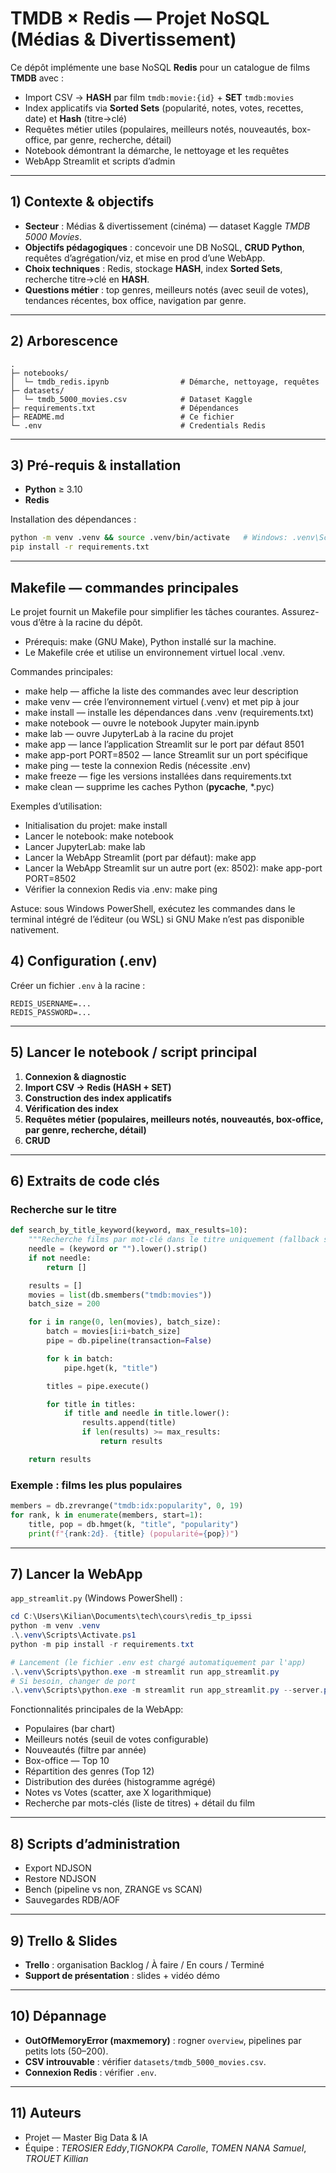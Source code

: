 # TMDB × Redis — Projet NoSQL (Médias & Divertissement)

Ce dépôt implémente une base NoSQL **Redis** pour un catalogue de films **TMDB** avec :
- Import CSV → **HASH** par film `tmdb:movie:{id}` + **SET** `tmdb:movies`
- Index applicatifs via **Sorted Sets** (popularité, notes, votes, recettes, date) et **Hash** (titre→clé)
- Requêtes métier utiles (populaires, meilleurs notés, nouveautés, box-office, par genre, recherche, détail)
- Notebook démontrant la démarche, le nettoyage et les requêtes
- WebApp Streamlit et scripts d’admin

---

## 1) Contexte & objectifs

- **Secteur** : Médias & divertissement (cinéma) — dataset Kaggle *TMDB 5000 Movies*.
- **Objectifs pédagogiques** : concevoir une DB NoSQL, **CRUD Python**, requêtes d’agrégation/viz, et mise en prod d’une WebApp.
- **Choix techniques** : Redis, stockage **HASH**, index **Sorted Sets**, recherche titre→clé en **HASH**.
- **Questions métier** : top genres, meilleurs notés (avec seuil de votes), tendances récentes, box office, navigation par genre.

---

## 2) Arborescence

```
.
├─ notebooks/
│  └─ tmdb_redis.ipynb                # Démarche, nettoyage, requêtes
├─ datasets/
│  └─ tmdb_5000_movies.csv            # Dataset Kaggle
├─ requirements.txt                   # Dépendances
├─ README.md                          # Ce fichier
└─ .env                               # Credentials Redis
```

---

## 3) Pré-requis & installation

- **Python** ≥ 3.10
- **Redis**

Installation des dépendances :
```bash
python -m venv .venv && source .venv/bin/activate   # Windows: .venv\Scripts\activate
pip install -r requirements.txt
```

---

## Makefile — commandes principales

Le projet fournit un Makefile pour simplifier les tâches courantes. Assurez-vous d’être à la racine du dépôt.

- Prérequis: make (GNU Make), Python installé sur la machine.
- Le Makefile crée et utilise un environnement virtuel local .venv.

Commandes principales:
- make help — affiche la liste des commandes avec leur description
- make venv — crée l’environnement virtuel (.venv) et met pip à jour
- make install — installe les dépendances dans .venv (requirements.txt)
- make notebook — ouvre le notebook Jupyter main.ipynb
- make lab — ouvre JupyterLab à la racine du projet
- make app — lance l’application Streamlit sur le port par défaut 8501
- make app-port PORT=8502 — lance Streamlit sur un port spécifique
- make ping — teste la connexion Redis (nécessite .env)
- make freeze — fige les versions installées dans requirements.txt
- make clean — supprime les caches Python (__pycache__, *.pyc)

Exemples d’utilisation:
- Initialisation du projet:
  make install
- Lancer le notebook:
  make notebook
- Lancer JupyterLab:
  make lab
- Lancer la WebApp Streamlit (port par défaut):
  make app
- Lancer la WebApp Streamlit sur un autre port (ex: 8502):
  make app-port PORT=8502
- Vérifier la connexion Redis via .env:
  make ping

Astuce: sous Windows PowerShell, exécutez les commandes dans le terminal intégré de l’éditeur (ou WSL) si GNU Make n’est pas disponible nativement.

## 4) Configuration (.env)

Créer un fichier `.env` à la racine :
```env
REDIS_USERNAME=...
REDIS_PASSWORD=...
```

---

## 5) Lancer le notebook / script principal

1. **Connexion & diagnostic**
2. **Import CSV → Redis (HASH + SET)**
3. **Construction des index applicatifs**
4. **Vérification des index**
5. **Requêtes métier (populaires, meilleurs notés, nouveautés, box-office, par genre, recherche, détail)**
6. **CRUD**

---

## 6) Extraits de code clés

### Recherche sur le titre
```python
def search_by_title_keyword(keyword, max_results=10):
    """Recherche films par mot-clé dans le titre uniquement (fallback sans RediSearch)"""
    needle = (keyword or "").lower().strip()
    if not needle:
        return []

    results = []
    movies = list(db.smembers("tmdb:movies"))
    batch_size = 200

    for i in range(0, len(movies), batch_size):
        batch = movies[i:i+batch_size]
        pipe = db.pipeline(transaction=False)

        for k in batch:
            pipe.hget(k, "title")

        titles = pipe.execute()

        for title in titles:
            if title and needle in title.lower():
                results.append(title)
                if len(results) >= max_results:
                    return results

    return results
```

### Exemple : films les plus populaires
```python
members = db.zrevrange("tmdb:idx:popularity", 0, 19)
for rank, k in enumerate(members, start=1):
    title, pop = db.hmget(k, "title", "popularity")
    print(f"{rank:2d}. {title} (popularité={pop})")
```

---

## 7) Lancer la WebApp

`app_streamlit.py` (Windows PowerShell) :
```powershell
cd C:\Users\Kilian\Documents\tech\cours\redis_tp_ipssi
python -m venv .venv
.\.venv\Scripts\Activate.ps1
python -m pip install -r requirements.txt

# Lancement (le fichier .env est chargé automatiquement par l'app)
.\.venv\Scripts\python.exe -m streamlit run app_streamlit.py
# Si besoin, changer de port
.\.venv\Scripts\python.exe -m streamlit run app_streamlit.py --server.port 8502
```

Fonctionnalités principales de la WebApp:
- Populaires (bar chart)
- Meilleurs notés (seuil de votes configurable)
- Nouveautés (filtre par année)
- Box-office — Top 10
- Répartition des genres (Top 12)
- Distribution des durées (histogramme agrégé)
- Notes vs Votes (scatter, axe X logarithmique)
- Recherche par mots-clés (liste de titres) + détail du film

---

## 8) Scripts d’administration

- Export NDJSON  
- Restore NDJSON  
- Bench (pipeline vs non, ZRANGE vs SCAN)  
- Sauvegardes RDB/AOF

---

## 9) Trello & Slides

- **Trello** : organisation Backlog / À faire / En cours / Terminé  
- **Support de présentation** : slides + vidéo démo

---

## 10) Dépannage

- **OutOfMemoryError (maxmemory)** : rogner `overview`, pipelines par petits lots (50–200).  
- **CSV introuvable** : vérifier `datasets/tmdb_5000_movies.csv`.  
- **Connexion Redis** : vérifier `.env`.

---

## 11) Auteurs

- Projet — Master Big Data & IA  
- Équipe : *TEROSIER Eddy*,*TIGNOKPA Carolle*, *TOMEN NANA Samuel*, *TROUET Killian*  